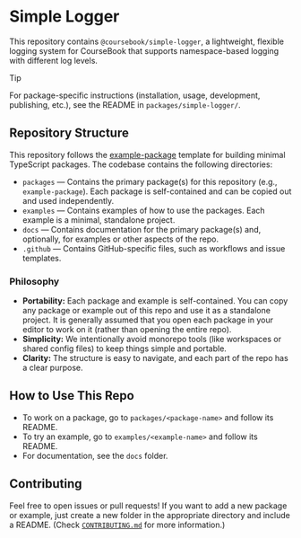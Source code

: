# Simple Logger

This repository contains `@coursebook/simple-logger`, a lightweight, flexible logging system for CourseBook that supports namespace-based logging with different log levels.

> [!TIP]
> For package-specific instructions (installation, usage, development, publishing, etc.), see the README in `packages/simple-logger/`.

## Repository Structure

This repository follows the [example-package](https://github.com/madooei/example-package) template for building minimal TypeScript packages. The codebase contains the following directories:

- `packages` — Contains the primary package(s) for this repository (e.g., `example-package`). Each package is self-contained and can be copied out and used independently.
- `examples` — Contains examples of how to use the packages. Each example is a minimal, standalone project.
- `docs` — Contains documentation for the primary package(s) and, optionally, for examples or other aspects of the repo.
- `.github` — Contains GitHub-specific files, such as workflows and issue templates.

### Philosophy

- **Portability:** Each package and example is self-contained. You can copy any package or example out of this repo and use it as a standalone project. It is generally assumed that you open each package in your editor to work on it (rather than opening the entire repo).
- **Simplicity:** We intentionally avoid monorepo tools (like workspaces or shared config files) to keep things simple and portable.
- **Clarity:** The structure is easy to navigate, and each part of the repo has a clear purpose.

## How to Use This Repo

- To work on a package, go to `packages/<package-name>` and follow its README.
- To try an example, go to `examples/<example-name>` and follow its README.
- For documentation, see the `docs` folder.

## Contributing

Feel free to open issues or pull requests! If you want to add a new package or example, just create a new folder in the appropriate directory and include a README. (Check [`CONTRIBUTING.md`](CONTRIBUTING.md) for more information.)
